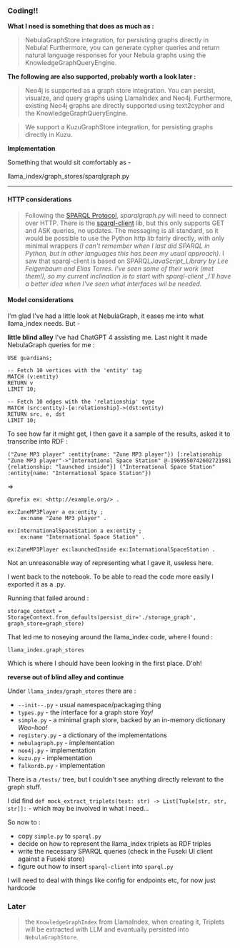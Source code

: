 ### Coding!!

**What I need is something that does as much as :**

> NebulaGraphStore integration, for persisting graphs directly in Nebula! Furthermore, you can generate cypher queries and return natural language responses for your Nebula graphs using the KnowledgeGraphQueryEngine.

**The following are also supported, probably worth a look later :**

> Neo4j is supported as a graph store integration. You can persist, visualze, and query graphs using LlamaIndex and Neo4j. Furthermore, existing Neo4j graphs are directly supported using text2cypher and the KnowledgeGraphQueryEngine.

> We support a KuzuGraphStore integration, for persisting graphs directly in Kuzu.

**Implementation**

Something that would sit comfortably as -

llama_index/graph_stores/sparqlgraph.py

---

#### HTTP considerations

> Following the [SPARQL Protocol](https://www.w3.org/TR/sparql11-protocol/), _sparqlgraph.py_ will need to connect over HTTP. There is the [sparql-client](https://github.com/eea/sparql-client/) lib, but this only supports GET and ASK queries, no updates. The messaging is all standard, so it would be possible to use the Python http lib fairly directly, with only minimal wrappers _(I can't remember when I last did SPARQL in Python, but in other languages this has been my usual approach)_. I saw that sparql-client is based on SPARQL*JavaScript_Library by Lee Feigenbaum and Elias Torres. I've seen some of their work (met them!), so my current inclination is to start with sparql-client \_I'll have a better idea when I've seen what interfaces wil be needed.*

#### Model considerations

I'm glad I've had a little look at NebulaGraph, it eases me into what llama_index needs. But -

**little blind alley**
I've had ChatGPT 4 assisting me. Last night it made NebulaGraph queries for me :

```
USE guardians;

-- Fetch 10 vertices with the 'entity' tag
MATCH (v:entity)
RETURN v
LIMIT 10;

-- Fetch 10 edges with the 'relationship' type
MATCH (src:entity)-[e:relationship]->(dst:entity)
RETURN src, e, dst
LIMIT 10;
```

To see how far it might get, I then gave it a sample of the results, asked it to transcribe into RDF :

```
("Zune MP3 player" :entity{name: "Zune MP3 player"}) [:relationship "Zune MP3 player"->"International Space Station" @-1969550742602721981 {relationship: "launched inside"}] ("International Space Station" :entity{name: "International Space Station"})
```

=>

```
@prefix ex: <http://example.org/> .

ex:ZuneMP3Player a ex:entity ;
    ex:name "Zune MP3 player" .

ex:InternationalSpaceStation a ex:entity ;
    ex:name "International Space Station" .

ex:ZuneMP3Player ex:launchedInside ex:InternationalSpaceStation .
```

Not an unreasonable way of representing what I gave it, useless here.

I went back to the notebook. To be able to read the code more easily I exported it as a .py.

Running that failed around :

`storage_context = StorageContext.from_defaults(persist_dir='./storage_graph', graph_store=graph_store)`

That led me to noseying around the llama_index code, where I found :

```
llama_index.graph_stores
```

Which is where I should have been looking in the first place. D'oh!

**reverse out of blind alley and continue**

Under `llama_index/graph_stores` there are :

- `--init--.py` - usual namespace/packaging thing
- `types.py` - the interface for a graph store _Yay!_
- `simple.py` - a minimal graph store, backed by an in-memory dictionary _Woo-hoo!_
- `registery.py` - a dictionary of the implementations
- `nebulagraph.py` - implementation
- `neo4j.py` - implementation
- `kuzu.py` - implementation
- `falkordb.py` - implementation

There is a `/tests/` tree, but I couldn't see anything directly relevant to the graph stuff.

I did find `def mock_extract_triplets(text: str) -> List[Tuple[str, str, str]]:` - which may be involved in what I need...

So now to :

- copy `simple.py` to `sparql.py`
- decide on how to represent the llama_index triplets as RDF triples
- write the necessary SPARQL queries (check in the Fuseki UI client against a Fuseki store)
- figure out how to insert `sparql-client` into `sparql.py`

I will need to deal with things like config for endpoints etc, for now just hardcode

### Later

> the `KnowledgeGraphIndex` from LlamaIndex, when creating it, Triplets will be extracted with LLM and evantually persisted into `NebulaGraphStore`.
